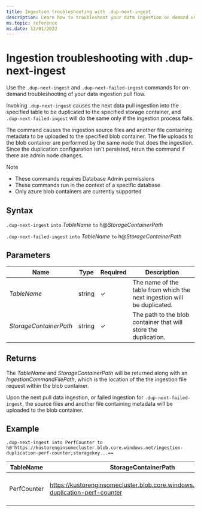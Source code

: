 ```yaml
---
title: Ingestion troubleshooting with .dup-next-ingest
description: Learn how to troubleshoot your data ingestion on demand using .dup-next-ingest commands.
ms.topic: reference
ms.date: 12/01/2022
---
```


# Ingestion troubleshooting with .dup-next-ingest

Use the `.dup-next-ingest` and `.dup-next-failed-ingest` commands for on-demand troubleshooting of your data ingestion pull flow.

Invoking `.dup-next-ingest` causes the next data pull ingestion into the specified table to be duplicated to the specified storage container, and `.dup-next-failed-ingest` will do the same only if the ingestion process fails.

The command causes the ingestion source files and another file containing metadata to be uploaded to the specified blob container. The file uploads to the blob container are performed by the same node that does the ingestion. Since the duplication configuration isn't persisted, rerun the command if there are admin node changes.

> [!NOTE]
>
> * These commands requires Database Admin permissions
> * These commands run in the context of a specific database
> * Only azure blob containers are currently supported

## Syntax

`.dup-next-ingest` `into` *TableName* `to` h@*StorageContainerPath*

`.dup-next-failed-ingest` `into` *TableName* `to` h@*StorageContainerPath*

## Parameters

|Name|Type|Required|Description|
|--|--|--|--|
|*TableName* | string | &check; | The name of the table from which the next ingestion will be duplicated.|
|*StorageContainerPath*| string | &check; | The path to the blob container that will store the duplication.|

## Returns

The *TableName* and *StorageContainerPath* will be returned along with an *IngestionCommandFilePath*, which is the location of the the ingestion file request within the blob container.

Upon the next pull data ingestion, or failed ingestion for `.dup-next-failed-ingest`, the source files and another file containing metadata will be uploaded to the blob container.

## Example

```kusto
.dup-next-ingest into PerfCounter to h@'https://kustorenginsomecluster.blob.core.windows.net/ingestion-duplication-perf-counter;storagekey...==
```

|TableName|StorageContainerPath|IngestionCommandFilePath|
|--|--|--|
|PerfCounter|https://kustorenginsomecluster.blob.core.windows.net/ingestion-duplication-perf-counter|ingestionrequest-KustoEH-PerfCounter-083736db-8cf7-4166-85fd-74ef54e491d1|
